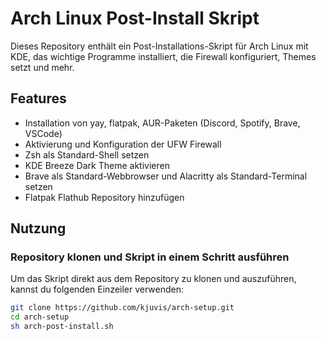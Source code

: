 # Arch Linux Post-Install Skript

Dieses Repository enthält ein Post-Installations-Skript für Arch Linux mit KDE, das wichtige Programme installiert, die Firewall konfiguriert, Themes setzt und mehr.

## Features

- Installation von yay, flatpak, AUR-Paketen (Discord, Spotify, Brave, VSCode)
- Aktivierung und Konfiguration der UFW Firewall
- Zsh als Standard-Shell setzen
- KDE Breeze Dark Theme aktivieren
- Brave als Standard-Webbrowser und Alacritty als Standard-Terminal setzen
- Flatpak Flathub Repository hinzufügen

## Nutzung

### Repository klonen und Skript in einem Schritt ausführen

Um das Skript direkt aus dem Repository zu klonen und auszuführen, kannst du folgenden Einzeiler verwenden:

```bash
git clone https://github.com/kjuvis/arch-setup.git 
cd arch-setup 
sh arch-post-install.sh
